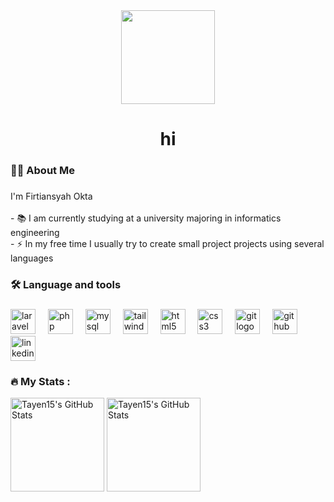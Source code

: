 <div align="center">
  <img height="150" src="https://th.bing.com/th/id/R.fd44b378fa6348a2962605262bff59c5?rik=YP4uh9pnz79nTQ&riu=http%3a%2f%2fgetwallpapers.com%2fwallpaper%2ffull%2fb%2fb%2fd%2f1012767-top-pastel-wallpaper-1920x1200.jpg&ehk=21FUwvILOBDoJIOBiUyLXhy5CG8zVfBuAyUBOTb%2ftjo%3d&risl=&pid=ImgRaw&r=0"  />
</div>

###

###

<h1 align="center">hi</h1>

###

<h3 align="left">👩‍💻  About Me</h3>

###

<p align="left">I'm Firtiansyah Okta<br><br>- 📚 I am currently studying at a university majoring in informatics engineering<br>- ⚡ In my free time I usually try to create small project projects using several languages</p>

###

<h3 align="left">🛠 Language and tools</h3>

###

<div align="left">
  <img src="https://cdn.jsdelivr.net/gh/devicons/devicon/icons/laravel/laravel-original.svg" height="40" alt="laravel logo"  />
  <img width="12" />
  <img src="https://cdn.jsdelivr.net/gh/devicons/devicon/icons/php/php-original.svg" height="40" alt="php logo"  />
  <img width="12" />
  <img src="https://cdn.jsdelivr.net/gh/devicons/devicon/icons/mysql/mysql-original.svg" height="40" alt="mysql logo"  />
  <img width="12" />
  <img src="https://cdn.jsdelivr.net/gh/devicons/devicon/icons/tailwindcss/tailwindcss-original-wordmark.svg" height="40" alt="tailwindcss logo"  />
  <img width="12" />
  <img src="https://cdn.jsdelivr.net/gh/devicons/devicon/icons/html5/html5-original.svg" height="40" alt="html5 logo"  />
  <img width="12" />
  <img src="https://cdn.jsdelivr.net/gh/devicons/devicon/icons/css3/css3-original.svg" height="40" alt="css3 logo"  />
  <img width="12" />
  <img src="https://cdn.jsdelivr.net/gh/devicons/devicon/icons/git/git-original.svg" height="40" alt="git logo"  />
  <img width="12" />
  <img src="https://cdn.jsdelivr.net/gh/devicons/devicon/icons/github/github-original.svg" height="40" alt="github logo"  />
  <img width="12" />
  <img src="https://cdn.jsdelivr.net/gh/devicons/devicon/icons/linkedin/linkedin-original.svg" height="40" alt="linkedin logo"  />
</div>

###
<h3 align="left">🔥   My Stats :</h3>

<div>
  <img src="https://github-readme-stats.vercel.app/api?username=Tayen15&theme=default&show_icons=true&hide_border=true&count_private=true" height="150" alt="Tayen15's GitHub Stats" />
  <img src="https://github-readme-stats.vercel.app/api/top-langs/?username=Tayen15&theme=default&show_icons=true&hide_border=true&layout=compact" height="150" alt="Tayen15's GitHub Stats" />
</div>

